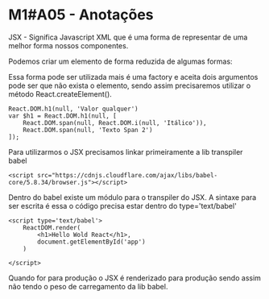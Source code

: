 # M1#A05 - Anotações

JSX - Significa Javascript XML que é uma forma de representar de uma melhor forma nossos componentes.  

Podemos criar um elemento de forma reduzida de algumas formas:  

Essa forma pode ser utilizada mais é uma factory e aceita dois argumentos pode ser que não exista o elemento, sendo assim precisaremos utilizar o método React.createElement().

````
React.DOM.h1(null, 'Valor qualquer') 
var $h1 = React.DOM.h1(null, [
    React.DOM.span(null, React.DOM.i(null, 'Itálico')),
    React.DOM.span(null, 'Texto Span 2')
]);
````

Para utilizarmos o JSX precisamos linkar primeiramente a lib transpiler babel
````
<script src="https://cdnjs.cloudflare.com/ajax/libs/babel-core/5.8.34/browser.js"></script>
````

Dentro do babel existe um módulo para o transpiler do JSX. A sintaxe para ser escrita é essa o código precisa estar dentro do type='text/babel'

````
<script type='text/babel'>
    ReactDOM.render(
        <h1>Hello Wold React</h1>,
        document.getElementById('app')
    )

</script>
````
Quando for para produção o JSX é renderizado para produção sendo assim não tendo o peso de carregamento da lib babel.